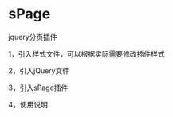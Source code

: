 # sPage
jquery分页插件

1，引入样式文件，可以根据实际需要修改插件样式
<link rel="stylesheet" type="text/css" href="./jquery.sPage.css">

2，引入jQuery文件

3，引入sPage插件
<script src="./jquery.sPage.min.js"></script>

4，使用说明
<script type="text/javascript">
    $(function(){
        $("#myPage").sPage({
            page:1,//当前页码
            pageSize:10,//每页显示多少条数据，默认10条
            listTotal:150,//数据总条数
            showTotal:false,//是否显示总条数，默认关闭：false
            showSkip:false,//是否显示跳页，默认关闭：false
            showPN:true,//是否显示上下翻页，默认开启：true
            prevPage:"上一页",//上翻页文字描述，默认“上一页”
            nextPage:"下一页",//下翻页文字描述，默认“下一页”
            callbackFun:function(page){
            	//点击分页按钮回调函数，返回当前页码
                $("#pageNum").text(page);
            }
        });
    });
</script>

